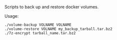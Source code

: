 Scripts to back up and restore docker volumes.

Usage:
```shell
./volume-backup VOLNAME VOLNAME
./volume-restore VOLNAME my_backup_tarball.tar.bz2
./7z-encrypt tarball_name.tar.bz2
```
